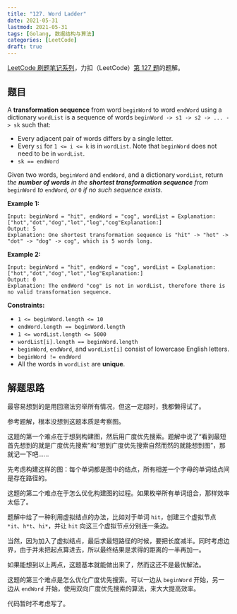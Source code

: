 ```yaml
---
title: "127. Word Ladder"
date: 2021-05-31
lastmod: 2021-05-31
tags: [Golang, 数据结构与算法]
categories: [LeetCode]
draft: true
---
```


[LeetCode 刷题笔记系列](/posts/leetcode/leetcode)，力扣（LeetCode）[第 127 题](https://leetcode-cn.com/problems/word-ladder)的题解。

<!--more-->

## 题目

A **transformation sequence** from word `beginWord` to word `endWord` using a dictionary `wordList` is a sequence of words `beginWord -> s1 -> s2 -> ... -> sk` such that:

- Every adjacent pair of words differs by a single letter.
- Every `si` for `1 <= i <= k` is in `wordList`. Note that `beginWord` does not need to be in `wordList`.
- `sk == endWord`

Given two words, `beginWord` and `endWord`, and a dictionary `wordList`, return _the **number of words** in the **shortest transformation sequence** from_ `beginWord` _to_ `endWord`_, or_ `0` _if no such sequence exists._

**Example 1:**

```text
Input: beginWord = "hit", endWord = "cog", wordList = Explanation:["hot","dot","dog","lot","log","cog"Explanation:]
Output: 5
Explanation: One shortest transformation sequence is "hit" -> "hot" -> "dot" -> "dog" -> cog", which is 5 words long.
```

**Example 2:**

```text
Input: beginWord = "hit", endWord = "cog", wordList = Explanation:["hot","dot","dog","lot","log"Explanation:]
Output: 0
Explanation: The endWord "cog" is not in wordList, therefore there is no valid transformation sequence.
```

**Constraints:**

- `1 <= beginWord.length <= 10`
- `endWord.length == beginWord.length`
- `1 <= wordList.length <= 5000`
- `wordList[i].length == beginWord.length`
- `beginWord`, `endWord`, and `wordList[i]` consist of lowercase English letters.
- `beginWord != endWord`
- All the words in `wordList` are **unique**.

## 解题思路

最容易想到的是用回溯法穷举所有情况，但这一定超时，我都懒得试了。

参考题解，根本没想到这题本质是考察图。

这题的第一个难点在于想到构建图，然后用广度优先搜索。题解中说了“看到最短首先想到的就是广度优先搜索”和“想到广度优先搜索自然而然的就能想到图”，那就记一下吧……

先考虑构建这样的图：每个单词都是图中的结点，所有相差一个字母的单词结点间是存在路径的。

这题的第二个难点在于怎么优化构建图的过程。如果枚举所有单词组合，那样效率太低了。

题解中给了一种利用虚拟结点的办法，比如对于单词 `hit`，创建三个虚拟节点 `*it`、`h*t`、`hi*`，并让 `hit` 向这三个虚拟节点分别连一条边。

当然，因为加入了虚拟结点，最后求最短路径的时候，要把长度减半。同时考虑边界，由于并未把起点算进去，所以最终结果是求得的距离的一半再加一。

如果能想到以上两点，这题基本就能做出来了，然而这还不是最优解法。

这题的第三个难点是怎么优化广度优先搜索。可以一边从 `beginWord` 开始，另一边从 `endWord` 开始，使用双向广度优先搜索的算法，来大大提高效率。

代码暂时不考虑写了。
